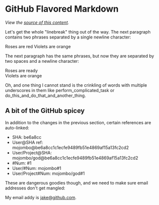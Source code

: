 GitHub Flavored Markdown
================================

*View the [source of this content](http://github.github.com/github-flavored-markdown/sample_content.html).*

Let's get the whole "linebreak" thing out of the way. The next paragraph contains two phrases separated by a single newline character:

Roses are red
Violets are orange

The next paragraph has the same phrases, but now they are separated by two spaces and a newline character:

Roses are ready  
Violets are orange

Oh, and one thing I cannot stand is the crinkling of words with multiple underscores in them like perform_complicated_task or do_this_and_do_that_and_another_thing.

A bit of the GitHub spicey
-------------------------

In addition to the changes in the previous section, certain references are auto-linked:

* SHA: be6a8cc
* User@SHA ref: mojombo@be6a8cc1c1ecfe9489fb51e4869af15a13fc2cd2
* User/Project@SHA: mojombo/god@be6a8cc1c1ecfe9489fb51e4869af15a13fc2cd2
* \#Num: #1
* User/#Num: mojombo#1
* User/Project#Num: mojombo/god#1

These are dangerous goodies though, and we need to make sure email addresses don't get mangled:

My email addy is jake@github.com.
